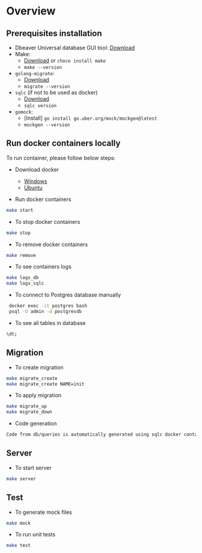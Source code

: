 # Overview

## Prerequisites installation

- Dbeaver Universal database GUI tool: [Download](https://dbeaver.io/download/)
- Make:
  - [Download](https://gnuwin32.sourceforge.net/packages/make.htm) or `choco install make`
  - `make --version`
- `golang-migrate`:
  - [Download](https://github.com/golang-migrate/migrate/tree/master/cmd/migrate)
  - `migrate --version`
- `sqlc` (if not to be used as docker)
  - [Download](https://docs.sqlc.dev/en/latest/overview/install.html)
  - `sqlc version`
- `gomock`:
  - [Install] `go install go.uber.org/mock/mockgen@latest`
  - `mockgen --version`

## Run docker containers locally

To run container, please follow below steps:

- Download docker

  - [Windows](https://docs.docker.com/desktop/install/windows-install/)
  - [Ubuntu](https://docs.docker.com/engine/install/ubuntu/#install-using-the-repository)

- Run docker containers

```bash
make start
```

- To stop docker containers

```bash
make stop
```

- To remove docker containers

```bash
make remove
```

- To see containers logs

```bash
make logs_db
make logs_sqlc
```

- To connect to Postgres database manually

```bash
 docker exec -it postgres bash
 psql -U admin -d postgresdb
```

- To see all tables in database

```bash
\dt;
```

## Migration

- To create migration

```bash
make migrate_create
make migrate_create NAME=init
```

- To apply migration

```bash
make migrate_up
make migrate_down
```

- Code generation

```bash
Code from db/queries is automatically generated using sqlc docker container which has command `generate`.
```

## Server

- To start server

```bash
make server
```

## Test

- To generate mock files

```bash
make mock
```

- To run unit tests

```bash
make test
```
